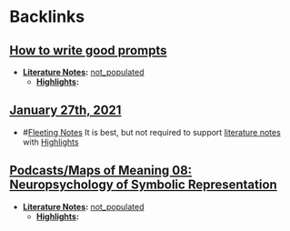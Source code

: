 
# Backlinks
## [How to write good prompts](<How to write good prompts.md>)
- **[Literature Notes](<Literature Notes.md>):** [not_populated](<not_populated.md>)
    - **[Highlights](<Highlights.md>):**

## [January 27th, 2021](<January 27th, 2021.md>)
- #[Fleeting Notes](<Fleeting Notes.md>) It is best, but not required to support [literature notes](<literature notes.md>) with [Highlights](<Highlights.md>)

## [Podcasts/Maps of Meaning 08: Neuropsychology of Symbolic Representation](<Podcasts/Maps of Meaning 08: Neuropsychology of Symbolic Representation.md>)
- **[Literature Notes](<Literature Notes.md>):** [not_populated](<not_populated.md>)
    - **[Highlights](<Highlights.md>):**

